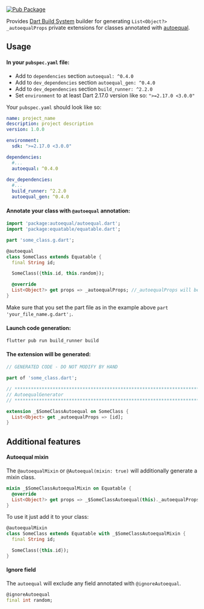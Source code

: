 [![Pub Package](https://img.shields.io/pub/v/autoequal.svg)](https://pub.dev/packages/autoequal)

Provides [Dart Build System](https://pub.dev/packages/build) builder for generating `List<Object?> _autoequalProps` private extensions for classes annotated with [autoequal](https://pub.dev/packages/autoequal).

## Usage

#### In your `pubspec.yaml` file:
- Add to `dependencies` section `autoequal: ^0.4.0`
- Add to `dev_dependencies` section `autoequal_gen: ^0.4.0`
- Add to `dev_dependencies` section `build_runner: ^2.2.0`
- Set `environment` to at least Dart 2.17.0 version like so: `">=2.17.0 <3.0.0"`

Your `pubspec.yaml` should look like so:

```yaml
name: project_name
description: project description
version: 1.0.0

environment:
  sdk: ">=2.17.0 <3.0.0"

dependencies:
  #...
  autoequal: ^0.4.0
  
dev_dependencies:
  #...
  build_runner: ^2.2.0
  autoequal_gen: ^0.4.0
```

#### Annotate your class with `@autoequal` annotation:

```dart
import 'package:autoequal/autoequal.dart';
import 'package:equatable/equatable.dart';

part 'some_class.g.dart';

@autoequal
class SomeClass extends Equatable {
  final String id;

  SomeClass({this.id, this.random});

  @override
  List<Object?> get props => _autoequalProps; //_autoequalProps will be generated
}
```

Make sure that you set the part file as in the example above `part 'your_file_name.g.dart';`.

#### Launch code generation:

```
flutter pub run build_runner build
```

#### The extension will be generated:

```dart
// GENERATED CODE - DO NOT MODIFY BY HAND

part of 'some_class.dart';

// **************************************************************************
// AutoequalGenerator
// **************************************************************************

extension _$SomeClassAutoequal on SomeClass {
  List<Object> get _autoequalProps => [id];
}

```

## Additional features

#### Autoequal mixin

The `@autoequalMixin` or `@Autoequal(mixin: true)` will additionally generate a mixin class.
```dart
mixin _$SomeClassAutoequalMixin on Equatable {
  @override
  List<Object?> get props => _$SomeClassAutoequal(this)._autoequalProps;
}
```

To use it just add it to your class:
```dart
@autoequalMixin
class SomeClass extends Equatable with _$SomeClassAutoequalMixin {
  final String id;

  SomeClass({this.id});
}
```

#### Ignore field

The `autoequal` will exclude any field annotated with `@ignoreAutoequal`.
```dart
@ignoreAutoequal
final int random;
```

